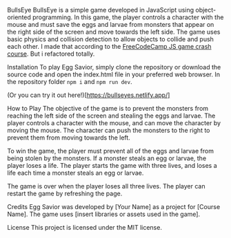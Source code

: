 BullsEye
BullsEye is a simple game developed in JavaScript using object-oriented programming. In this game, the player controls a character with the mouse and must save the eggs and larvae from monsters that appear on the right side of the screen and move towards the left side. The game uses basic physics and collision detection to allow objects to collide and push each other.
I made that according to the [FreeCodeCamp JS game crash course](https://www.youtube.com/watch?v=U34l-Xz5ynU&t=193s).
But i refactored totally.

Installation
To play Egg Savior, simply clone the repository or download the source code and open the index.html file in your preferred web browser.
In the repository folder `npm i` and `npm run dev`.

(Or you can try it out here!)[https://bullseyes.netlify.app/]

How to Play
The objective of the game is to prevent the monsters from reaching the left side of the screen and stealing the eggs and larvae. The player controls a character with the mouse, and can move the character by moving the mouse. The character can push the monsters to the right to prevent them from moving towards the left.

To win the game, the player must prevent all of the eggs and larvae from being stolen by the monsters. If a monster steals an egg or larvae, the player loses a life. The player starts the game with three lives, and loses a life each time a monster steals an egg or larvae.

The game is over when the player loses all three lives. The player can restart the game by refreshing the page.

Credits
Egg Savior was developed by [Your Name] as a project for [Course Name]. The game uses [insert libraries or assets used in the game].

License
This project is licensed under the MIT license.
